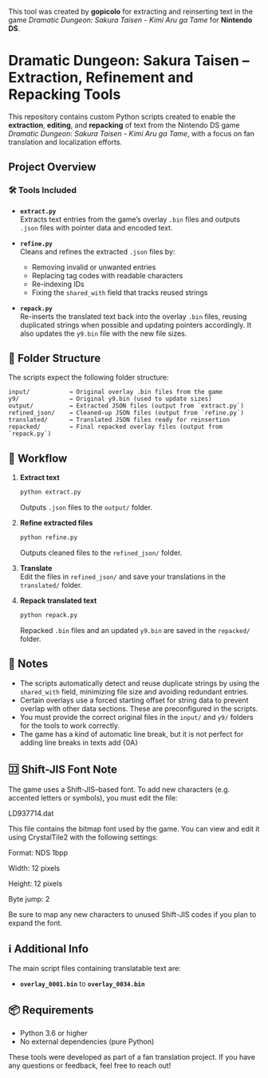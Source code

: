 This tool was created by **gopicolo** for extracting and reinserting text in the game *Dramatic Dungeon: Sakura Taisen - Kimi Aru ga Tame* for **Nintendo DS**.

# Dramatic Dungeon: Sakura Taisen – Extraction, Refinement and Repacking Tools

This repository contains custom Python scripts created to enable the **extraction**, **editing**, and **repacking** of text from the Nintendo DS game *Dramatic Dungeon: Sakura Taisen - Kimi Aru ga Tame*, with a focus on fan translation and localization efforts.

## Project Overview

### 🛠 Tools Included

- **`extract.py`**  
  Extracts text entries from the game’s overlay `.bin` files and outputs `.json` files with pointer data and encoded text.

- **`refine.py`**  
  Cleans and refines the extracted `.json` files by:
  - Removing invalid or unwanted entries
  - Replacing tag codes with readable characters
  - Re-indexing IDs
  - Fixing the `shared_with` field that tracks reused strings

- **`repack.py`**  
  Re-inserts the translated text back into the overlay `.bin` files, reusing duplicated strings when possible and updating pointers accordingly. It also updates the `y9.bin` file with the new file sizes.

## 📁 Folder Structure

The scripts expect the following folder structure:

```
input/           → Original overlay .bin files from the game
y9/              → Original y9.bin (used to update sizes)
output/          → Extracted JSON files (output from `extract.py`)
refined_json/    → Cleaned-up JSON files (output from `refine.py`)
translated/      → Translated JSON files ready for reinsertion
repacked/        → Final repacked overlay files (output from `repack.py`)
```

## 🔄 Workflow

1. **Extract text**
   ```bash
   python extract.py
   ```
   Outputs `.json` files to the `output/` folder.

2. **Refine extracted files**
   ```bash
   python refine.py
   ```
   Outputs cleaned files to the `refined_json/` folder.

3. **Translate**  
   Edit the files in `refined_json/` and save your translations in the `translated/` folder.

4. **Repack translated text**
   ```bash
   python repack.py
   ```
   Repacked `.bin` files and an updated `y9.bin` are saved in the `repacked/` folder.

## 📝 Notes

- The scripts automatically detect and reuse duplicate strings by using the `shared_with` field, minimizing file size and avoiding redundant entries.
- Certain overlays use a forced starting offset for string data to prevent overlap with other data sections. These are preconfigured in the scripts.
- You must provide the correct original files in the `input/` and `y9/` folders for the tools to work correctly.
- The game has a kind of automatic line break, but it is not perfect for adding line breaks in texts add {0A}

## 🈁 Shift-JIS Font Note

The game uses a Shift-JIS–based font. To add new characters (e.g. accented letters or symbols), you must edit the file:

LD937714.dat

This file contains the bitmap font used by the game. You can view and edit it using CrystalTile2 with the following settings:

Format: NDS 1bpp

Width: 12 pixels

Height: 12 pixels

Byte jump: 2

Be sure to map any new characters to unused Shift-JIS codes if you plan to expand the font.

## ℹ️ Additional Info

The main script files containing translatable text are:
- **`overlay_0001.bin`** to **`overlay_0034.bin`**

## 📦 Requirements

- Python 3.6 or higher
- No external dependencies (pure Python)

These tools were developed as part of a fan translation project. If you have any questions or feedback, feel free to reach out!

